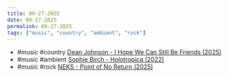 ```yaml
---
title: 09-27-2025
date: 09-27-2025
permalink: 09-27-2025
tags: ["music", "country", "ambient", "rock"]
---
```

* #music #country [Dean Johnson - I Hope We Can Still Be Friends (2025)](https://deanjohnsongs.bandcamp.com/album/i-hope-we-can-still-be-friends)
* #music #ambient [Sophie Birch - Holotropica (2022)](https://sofiebirch.bandcamp.com/album/holotropica)
* #music #rock [NEKS - Point of No Return (2025)](https://neks.bandcamp.com/album/point-of-no-return-2)